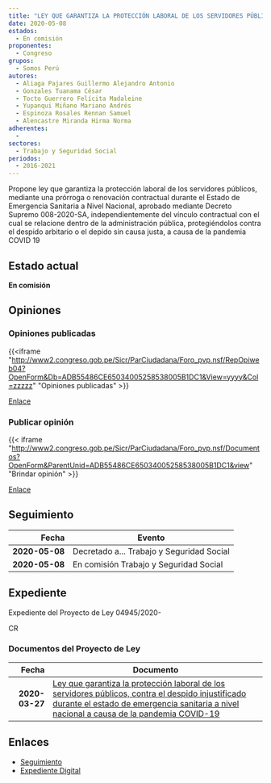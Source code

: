 ```yaml
---
title: "LEY QUE GARANTIZA LA PROTECCIÓN LABORAL DE LOS SERVIDORES PÚBLICOS, CONTRA EL DESPIDO INJUSTIFICADO DURANTE EL ESTADO DE EMERGENCIA SANITARIA A NIVEL NACIONAL A CAUSA DE LA PANDEMIA COVID-19"
date: 2020-05-08
estados: 
  - En comisión
proponentes: 
  - Congreso
grupos: 
  - Somos Perú
autores: 
  - Aliaga Pajares Guillermo Alejandro Antonio
  - Gonzales Tuanama César
  - Tocto Guerrero Felícita Madaleine
  - Yupanqui Miñano Mariano Andrés
  - Espinoza Rosales Rennan Samuel
  - Alencastre Miranda Hirma Norma
adherentes: 
  - 
sectores: 
  - Trabajo y Seguridad Social
periodos: 
  - 2016-2021
---
```


Propone ley que garantiza la protección laboral de los servidores públicos, mediante una prórroga o renovación contractual durante el Estado de Emergencia Sanitaria a Nivel Nacional, aprobado mediante Decreto Supremo 008-2020-SA, independientemente del vínculo contractual con el cual se relacione dentro de la administración pública, protegiéndolos contra el despido arbitario o el depido sin causa justa, a causa de la pandemia COVID 19


## Estado actual

**En comisión**

## Opiniones

### Opiniones publicadas

{{<iframe "http://www2.congreso.gob.pe/Sicr/ParCiudadana/Foro_pvp.nsf/RepOpiweb04?OpenForm&Db=ADB55486CE65034005258538005B1DC1&View=yyyy&Col=zzzzz" "Opiniones publicadas" >}}

[Enlace](http://www2.congreso.gob.pe/Sicr/ParCiudadana/Foro_pvp.nsf/RepOpiweb04?OpenForm&Db=ADB55486CE65034005258538005B1DC1&View=yyyy&Col=zzzzz)
### Publicar opinión

{{< iframe "http://www2.congreso.gob.pe/Sicr/ParCiudadana/Foro_pvp.nsf/Documentos?OpenForm&ParentUnid=ADB55486CE65034005258538005B1DC1&view" "Brindar opinión" >}}

[Enlace](http://www2.congreso.gob.pe/Sicr/ParCiudadana/Foro_pvp.nsf/Documentos?OpenForm&ParentUnid=ADB55486CE65034005258538005B1DC1&view)

## Seguimiento

| Fecha | Evento |
|------:|--------|
| **2020-05-08** | Decretado a... Trabajo y Seguridad Social|
| **2020-05-08** | En comisión Trabajo y Seguridad Social|


## Expediente

Expediente del Proyecto de Ley 04945/2020-

CR


### Documentos del Proyecto de Ley

| Fecha | Documento |
|------:|--------|
| **2020-03-27** | [Ley que garantiza la protección laboral de los servidores públicos, contra el despido injustificado durante el estado de emergencia sanitaria a nivel nacional a causa de la pandemia COVID-19](http://www.leyes.congreso.gob.pe/Documentos/2016_2021/Proyectos_de_Ley_y_de_Resoluciones_Legislativas/PL04945_20200327.pdf) |

## Enlaces 

- [Seguimiento](http://www2.congreso.gob.pe/Sicr/TraDocEstProc/CLProLey2016.nsf/f7fff46988ca05b1052578e100829cc7/6c5e50d7018d36f005258538007b566c?OpenDocument)
- [Expediente Digital](http://www2.congreso.gob.pe/Sicr/TraDocEstProc/CLProLey2016.nsf/f7fff46988ca05b1052578e100829cc7/6c5e50d7018d36f005258538007b566c?OpenDocument&Click=05257FB7005EB655.eb71d0cf91d8294e05256cdf006b5706/$Body/0.1C6C)

